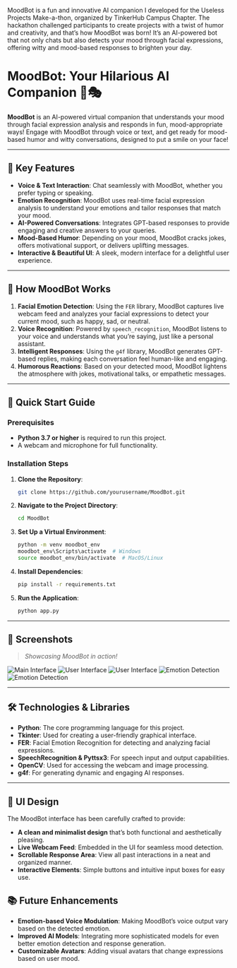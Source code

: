 
MoodBot is a fun and innovative AI companion I developed for the Useless Projects Make-a-thon, organized by TinkerHub Campus Chapter. The hackathon challenged participants to create projects with a twist of humor and creativity, and that’s how MoodBot was born! It’s an AI-powered bot that not only chats but also detects your mood through facial expressions, offering witty and mood-based responses to brighten your day.

# MoodBot: Your Hilarious AI Companion 🤖🎭

**MoodBot** is an AI-powered virtual companion that understands your mood through facial expression analysis and responds in fun, mood-appropriate ways! Engage with MoodBot through voice or text, and get ready for mood-based humor and witty conversations, designed to put a smile on your face!

---

## 🌟 Key Features
- **Voice & Text Interaction**: Chat seamlessly with MoodBot, whether you prefer typing or speaking.
- **Emotion Recognition**: MoodBot uses real-time facial expression analysis to understand your emotions and tailor responses that match your mood.
- **AI-Powered Conversations**: Integrates GPT-based responses to provide engaging and creative answers to your queries.
- **Mood-Based Humor**: Depending on your mood, MoodBot cracks jokes, offers motivational support, or delivers uplifting messages.
- **Interactive & Beautiful UI**: A sleek, modern interface for a delightful user experience.

---

## 🤖 How MoodBot Works
1. **Facial Emotion Detection**: Using the `FER` library, MoodBot captures live webcam feed and analyzes your facial expressions to detect your current mood, such as happy, sad, or neutral.
2. **Voice Recognition**: Powered by `speech_recognition`, MoodBot listens to your voice and understands what you’re saying, just like a personal assistant.
3. **Intelligent Responses**: Using the `g4f` library, MoodBot generates GPT-based replies, making each conversation feel human-like and engaging.
4. **Humorous Reactions**: Based on your detected mood, MoodBot lightens the atmosphere with jokes, motivational talks, or empathetic messages.

---

## 🚀 Quick Start Guide

### Prerequisites
- **Python 3.7 or higher** is required to run this project.
- A webcam and microphone for full functionality.

### Installation Steps
1. **Clone the Repository**:
   ```bash
   git clone https://github.com/yourusername/MoodBot.git
   ```
2. **Navigate to the Project Directory**:
   ```bash
   cd MoodBot
   ```
3. **Set Up a Virtual Environment**:
   ```bash
   python -m venv moodbot_env
   moodbot_env\Scripts\activate  # Windows
   source moodbot_env/bin/activate  # MacOS/Linux
   ```
4. **Install Dependencies**:
   ```bash
   pip install -r requirements.txt
   ```
5. **Run the Application**:
   ```bash
   python app.py
   ```

---

## 📸 Screenshots
> *Showcasing MoodBot in action!*

![Main Interface](https://github.com/Ziyad765/MoodBot/blob/main/Samples/UI%201.png)
![User Interface](https://github.com/Ziyad765/MoodBot/blob/main/Samples/Interface.png)
![User Interface](https://github.com/Ziyad765/MoodBot/blob/main/Samples/UI%202.png)
![Emotion Detection](https://github.com/Ziyad765/MoodBot/blob/main/Samples/face%20detection%201.png)
![Emotion Detection](https://github.com/Ziyad765/MoodBot/blob/main/Samples/face%20detection%202.png)

---

## 🛠 Technologies & Libraries
- **Python**: The core programming language for this project.
- **Tkinter**: Used for creating a user-friendly graphical interface.
- **FER**: Facial Emotion Recognition for detecting and analyzing facial expressions.
- **SpeechRecognition & Pyttsx3**: For speech input and output capabilities.
- **OpenCV**: Used for accessing the webcam and image processing.
- **g4f**: For generating dynamic and engaging AI responses.

---

## 🎨 UI Design
The MoodBot interface has been carefully crafted to provide:
- **A clean and minimalist design** that’s both functional and aesthetically pleasing.
- **Live Webcam Feed**: Embedded in the UI for seamless mood detection.
- **Scrollable Response Area**: View all past interactions in a neat and organized manner.
- **Interactive Elements**: Simple buttons and intuitive input boxes for easy use.

## 📚 Future Enhancements
- **Emotion-based Voice Modulation**: Making MoodBot’s voice output vary based on the detected emotion.
- **Improved AI Models**: Integrating more sophisticated models for even better emotion detection and response generation.
- **Customizable Avatars**: Adding visual avatars that change expressions based on user mood.
